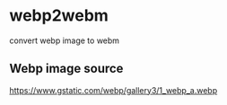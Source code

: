 # webp2webm
convert webp image to webm

## Webp image source
https://www.gstatic.com/webp/gallery3/1_webp_a.webp
